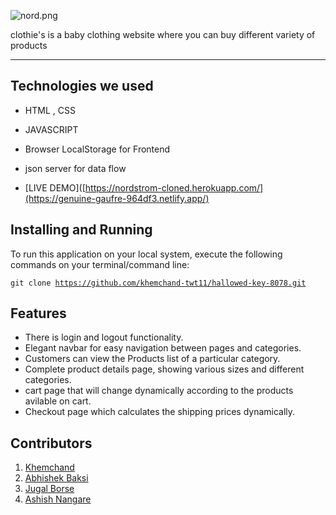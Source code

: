 ![nord.png]([/images/Clothie's.png](https://res.cloudinary.com/dmskljxga/image/upload/v1680505229/logo_ykjng3.png))

clothie's is a baby clothing website where you can buy different variety of products

---

## Technologies we used

<!-- <hr> -->

- HTML , CSS
- JAVASCRIPT
- Browser LocalStorage for Frontend
- json server for data flow

- [LIVE DEMO]([https://nordstrom-cloned.herokuapp.com/](https://genuine-gaufre-964df3.netlify.app/)

## Installing and Running

<!-- <hr> -->

To run this application on your local system, execute the following commands on your terminal/command line:

<code>git clone https://github.com/khemchand-twt11/hallowed-key-8078.git</code>

## Features

<!-- --- -->

- There is login and logout functionality.
- Elegant navbar for easy navigation between pages and categories.
- Customers can view the Products list of a particular category.
- Complete product details page, showing various sizes and different categories.
- cart page that will change dynamically according to the products avilable on cart.
- Checkout page which calculates the shipping prices dynamically.



<!-- --- 

A glimpse of our website

- On this page users can signup/sign-in based on whether the user is already registered or not.

![Screenshot (115).png](https://cdn.hashnode.com/res/hashnode/image/upload/v1630219270987/dT7e2MFN3.png)

- The landing page where users cans see various categories and subcategories along with offers and discounts.

## ![Screenshot (110).png](https://cdn.hashnode.com/res/hashnode/image/upload/v1630218783630/Hnn7HJryZ.png)

- The products list page is where the list of products of a particular category are shown, the user has options to sort products and filter products as per his needs.

## ![Screenshot (113).png](https://cdn.hashnode.com/res/hashnode/image/upload/v1630219007984/HzV38DEZo.png)

- A complete detailed product page displays all the details regarding the product, here we have given the user an option to add to the cart option if he/she like to buy the product.

## ![Screenshot (121).png](https://cdn.hashnode.com/res/hashnode/image/upload/v1630219125640/BuijpE4Q_.png)

- Shopping bag page has all the items that are added to the cart/bag by the user.

## ![Screenshot (123).png](https://cdn.hashnode.com/res/hashnode/image/upload/v1630219786505/W6oIrTvte.png)

- On the checkout page, the user enters his shipping address and credit card details in order to place the order.

## ![Screenshot (122).png](https://cdn.hashnode.com/res/hashnode/image/upload/v1630219352528/km3ZkSW82.png)

- On My Account page user can change their addres and the password if they need

- ![My Account](https://user-images.githubusercontent.com/87421863/135756494-f0e72fdd-fbf0-41a9-ab37-d629f43ada39.png)
-->
## Contributors

1. [Khemchand](https://github.com/khemchand-twt11)
2. [Abhishek Baksi](https://github.com/Abhishek-Baksi)
3. [Jugal Borse](https://github.com/borsejugal23)
4. [Ashish Nangare](https://github.com/ashishnangare1967)
